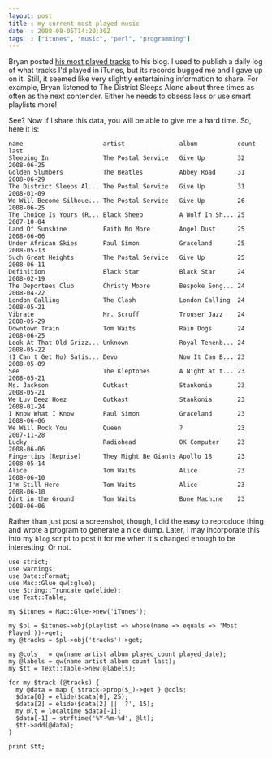 ```yaml
---
layout: post
title : my current most played music
date  : 2008-08-05T14:20:30Z
tags  : ["itunes", "music", "perl", "programming"]
---
```

Bryan posted [his most played
tracks](http://mirrorshades.org/overflow/2008/08/itunes_top_25_most_played.shtml)
to his blog.  I used to publish a daily log of what tracks I'd played in
iTunes, but its records bugged me and I gave up on it.  Still, it seemed like
very slightly entertaining information to share.  For example, Bryan listened
to The District Sleeps Alone about three times as often as the next contender.
Either he needs to obsess less or use smart playlists more!

See?  Now if I share this data, you will be able to give me a hard time.  So,
here it is:

    name                      artist               album           count last      
    Sleeping In               The Postal Service   Give Up         32    2008-06-25
    Golden Slumbers           The Beatles          Abbey Road      31    2008-06-29
    The District Sleeps Al... The Postal Service   Give Up         31    2008-01-09
    We Will Become Silhoue... The Postal Service   Give Up         26    2008-06-25
    The Choice Is Yours (R... Black Sheep          A Wolf In Sh... 25    2007-10-04
    Land Of Sunshine          Faith No More        Angel Dust      25    2008-06-06
    Under African Skies       Paul Simon           Graceland       25    2008-05-13
    Such Great Heights        The Postal Service   Give Up         25    2008-06-11
    Definition                Black Star           Black Star      24    2008-02-19
    The Deportees Club        Christy Moore        Bespoke Song... 24    2008-04-22
    London Calling            The Clash            London Calling  24    2008-05-21
    Vibrate                   Mr. Scruff           Trouser Jazz    24    2008-05-29
    Downtown Train            Tom Waits            Rain Dogs       24    2008-06-25
    Look At That Old Grizz... Unknown              Royal Tenenb... 24    2008-05-22
    (I Can't Get No) Satis... Devo                 Now It Can B... 23    2008-05-09
    See                       The Kleptones        A Night at t... 23    2008-05-21
    Ms. Jackson               Outkast              Stankonia       23    2008-05-21
    We Luv Deez Hoez          Outkast              Stankonia       23    2008-01-24
    I Know What I Know        Paul Simon           Graceland       23    2008-06-06
    We Will Rock You          Queen                ?               23    2007-11-28
    Lucky                     Radiohead            OK Computer     23    2008-06-06
    Fingertips (Reprise)      They Might Be Giants Apollo 18       23    2008-05-14
    Alice                     Tom Waits            Alice           23    2008-06-10
    I'm Still Here            Tom Waits            Alice           23    2008-06-10
    Dirt in the Ground        Tom Waits            Bone Machine    23    2008-06-06

Rather than just post a screenshot, though, I did the easy to reproduce thing
and wrote a program to generate a nice dump.  Later, I may incorporate this
into my `blog` script to post it for me when it's changed enough to be
interesting.  Or not.


    use strict;
    use warnings;
    use Date::Format;
    use Mac::Glue qw(:glue);
    use String::Truncate qw(elide);
    use Text::Table;

    my $itunes = Mac::Glue->new('iTunes');

    my $pl = $itunes->obj(playlist => whose(name => equals => 'Most Played'))->get;
    my @tracks = $pl->obj('tracks')->get;

    my @cols   = qw(name artist album played_count played_date);
    my @labels = qw(name artist album count last);
    my $tt = Text::Table->new(@labels);

    for my $track (@tracks) {
      my @data = map { $track->prop($_)->get } @cols;
      $data[0] = elide($data[0], 25);
      $data[2] = elide($data[2] || '?', 15);
      my @lt = localtime $data[-1];
      $data[-1] = strftime('%Y-%m-%d', @lt);
      $tt->add(@data);
    }

    print $tt;

